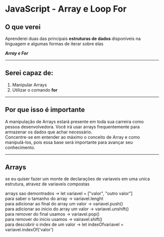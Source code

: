 <h1>JavaScript - Array e Loop For</h1>

<h2>O que verei</h2>

<p>
  Aprenderei duas das principais
  <strong>estruturas de dados </strong> disponíveis na linguagem e algumas
  formas de iterar sobre elas
</p>

<p>
  <em><strong> Array e For</strong></em>
</p>

<hr />

<h2>Serei capaz de:</h2>

<ol>
  <li>Manipular Arrays</li>
  <li>Utilizar o comando <strong>for</strong></li>
</ol>

<hr />

<h2>Por que isso é importante</h2>

<p>
  A manipulação de Arrays estará presente em toda sua carreira como pessoa
  desenvolvedora. Você irá usar arrays frequentemente para armazenar os dados
  que achar necessário. <br>
  Concentre-se em entender ao máximo o conceito de Array e como manipulá-los,
  pois essa base será importante para avançar seu conhecimento.
</p>


<hr>

<h2>Arrays</h2>

<p>se eu quiser fazer um monte de declarações de variaveis em uma unica estrutura, atravez de variaveis compostas
    <br>
    
</p>

<p>
arrays sao demontrados -> let variavel = ["valor", "outro valor"] <br>
para saber o tamanho do array -> variavel.lenght <br>
para adicionar ao final do array um valor -> variavel.push()<br>
para adicionar ao inicio do array um valor -> variavel.unshift()<br>
para remover do final usamos -> variavel.pop()<br>
para remover do inicio usamos -> vairavel.shift()<br>
para descobrir o index de um valor -> let indexOfvariavel = variavel.indexOf('valor')

</p>